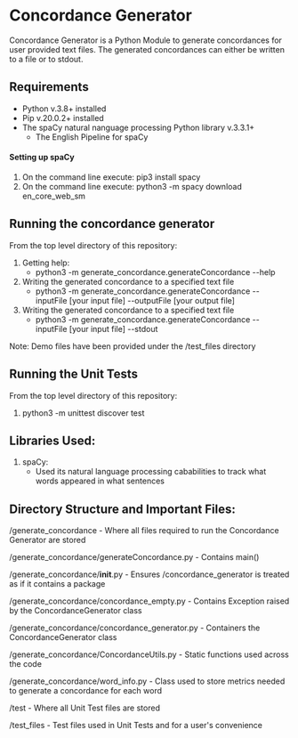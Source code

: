 # Concordance Generator
Concordance Generator is a Python Module to generate concordances for user provided text files. The generated concordances
can either be written to a file or to stdout. 

## Requirements
- Python v.3.8+ installed
- Pip v.20.0.2+ installed
- The spaCy natural nanguage processing Python library v.3.3.1+
  - The English Pipeline for spaCy

#### Setting up spaCy
1. On the command line execute: pip3 install spacy
2. On the command line execute: python3 -m spacy download en_core_web_sm 

## Running the concordance generator
From the top level directory of this repository: 
  1. Getting help: 
     - python3 -m generate_concordance.generateConcordance --help
  2. Writing the generated concordance to a specified text file 
     - python3 -m generate_concordance.generateConcordance --inputFile [your input file] --outputFile [your output file]
  3. Writing the generated concordance to a specified text file 
     - python3 -m generate_concordance.generateConcordance --inputFile [your input file] --stdout 
     
Note: Demo files have been provided under the /test_files directory
     
## Running the Unit Tests
From the top level directory of this repository: 
  1. python3 -m unittest discover test  
  
## Libraries Used: 
1. spaCy:
   - Used its natural language processing cababilities to track what words appeared in what sentences


## Directory Structure and Important Files: 
  /generate_concordance - Where all files required to run the Concordance Generator are stored
  
  /generate_concordance/generateConcordance.py - Contains main()
  
  /generate_concordance/__init__.py - Ensures /concordance_generator is treated as if it contains a package
  
  /generate_concordance/concordance_empty.py - Contains Exception raised by the ConcordanceGenerator class 
  
  /generate_concordance/concordance_generator.py - Containers the ConcordanceGenerator class
  
  /generate_concordance/ConcordanceUtils.py - Static functions used across the code 
  
  /generate_concordance/word_info.py - Class used to store metrics needed to generate a concordance for each word
  
  /test - Where all Unit Test files are stored
  
  /test_files - Test files used in Unit Tests and for a user's convenience
